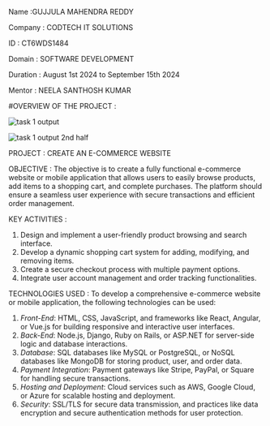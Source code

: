 Name :GUJJULA MAHENDRA REDDY

Company : CODTECH IT SOLUTIONS

ID : CT6WDS1484

Domain : SOFTWARE DEVELOPMENT

Duration : August 1st 2024 to September 15th 2024

Mentor : NEELA SANTHOSH KUMAR



#OVERVIEW OF THE PROJECT :

![task 1 output](https://github.com/user-attachments/assets/2f6efa1d-d310-43f0-a09c-eec6e34794f1)

![task 1 output 2nd half](https://github.com/user-attachments/assets/5f38415a-1ccf-47f3-9f6c-3aa0683b8034)


PROJECT : CREATE AN E-COMMERCE WEBSITE

OBJECTIVE :
The objective is to create a fully functional e-commerce website or mobile application that allows users to easily browse products, add items to a shopping cart, and complete purchases. The platform should ensure a seamless user experience with secure transactions and efficient order management.

KEY ACTIVITIES :
1. Design and implement a user-friendly product browsing and search interface.
2. Develop a dynamic shopping cart system for adding, modifying, and removing items.
3. Create a secure checkout process with multiple payment options.
4. Integrate user account management and order tracking functionalities.

TECHNOLOGIES USED :
To develop a comprehensive e-commerce website or mobile application, the following technologies can be used:

1. *Front-End*: HTML, CSS, JavaScript, and frameworks like React, Angular, or Vue.js for building responsive and interactive user interfaces.
2. *Back-End*: Node.js, Django, Ruby on Rails, or ASP.NET for server-side logic and database interactions.
3. *Database*: SQL databases like MySQL or PostgreSQL, or NoSQL databases like MongoDB for storing product, user, and order data.
4. *Payment Integration*: Payment gateways like Stripe, PayPal, or Square for handling secure transactions.
5. *Hosting and Deployment*: Cloud services such as AWS, Google Cloud, or Azure for scalable hosting and deployment.
6. *Security*: SSL/TLS for secure data transmission, and practices like data encryption and secure authentication methods for user protection.
